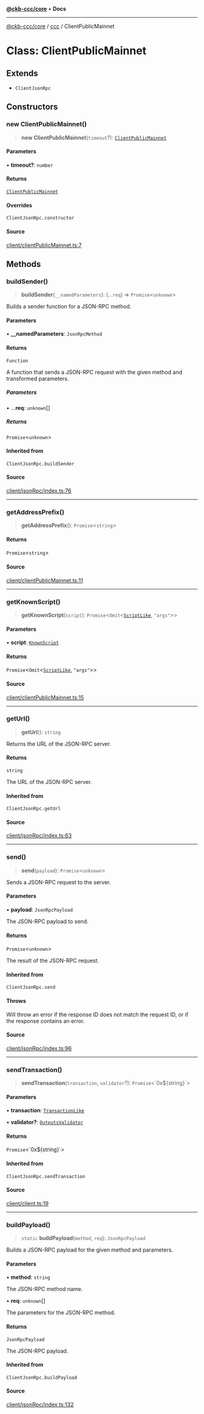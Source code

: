 [**@ckb-ccc/core**](README.md) • **Docs**

***

[@ckb-ccc/core](README.md) / [ccc](Namespace.ccc.md) / ClientPublicMainnet

# Class: ClientPublicMainnet

## Extends

- `ClientJsonRpc`

## Constructors

### new ClientPublicMainnet()

> **new ClientPublicMainnet**(`timeout`?): [`ClientPublicMainnet`](ccc.Class.ClientPublicMainnet.md)

#### Parameters

• **timeout?**: `number`

#### Returns

[`ClientPublicMainnet`](ccc.Class.ClientPublicMainnet.md)

#### Overrides

`ClientJsonRpc.constructor`

#### Source

[client/clientPublicMainnet.ts:7](https://github.com/SpectreMercury/ccc/blob/1b34760fdeb60ebebc0a7e641c12ef11dff1e7d0/packages/core/src/client/clientPublicMainnet.ts#L7)

## Methods

### buildSender()

> **buildSender**(`__namedParameters`): (...`req`) => `Promise`\<`unknown`\>

Builds a sender function for a JSON-RPC method.

#### Parameters

• **\_\_namedParameters**: `JsonRpcMethod`

#### Returns

`Function`

A function that sends a JSON-RPC request with the given method and transformed parameters.

##### Parameters

• ...**req**: `unknown`[]

##### Returns

`Promise`\<`unknown`\>

#### Inherited from

`ClientJsonRpc.buildSender`

#### Source

[client/jsonRpc/index.ts:76](https://github.com/SpectreMercury/ccc/blob/1b34760fdeb60ebebc0a7e641c12ef11dff1e7d0/packages/core/src/client/jsonRpc/index.ts#L76)

***

### getAddressPrefix()

> **getAddressPrefix**(): `Promise`\<`string`\>

#### Returns

`Promise`\<`string`\>

#### Source

[client/clientPublicMainnet.ts:11](https://github.com/SpectreMercury/ccc/blob/1b34760fdeb60ebebc0a7e641c12ef11dff1e7d0/packages/core/src/client/clientPublicMainnet.ts#L11)

***

### getKnownScript()

> **getKnownScript**(`script`): `Promise`\<`Omit`\<[`ScriptLike`](ccc.Type.ScriptLike.md), `"args"`\>\>

#### Parameters

• **script**: [`KnownScript`](ccc.Enumeration.KnownScript.md)

#### Returns

`Promise`\<`Omit`\<[`ScriptLike`](ccc.Type.ScriptLike.md), `"args"`\>\>

#### Source

[client/clientPublicMainnet.ts:15](https://github.com/SpectreMercury/ccc/blob/1b34760fdeb60ebebc0a7e641c12ef11dff1e7d0/packages/core/src/client/clientPublicMainnet.ts#L15)

***

### getUrl()

> **getUrl**(): `string`

Returns the URL of the JSON-RPC server.

#### Returns

`string`

The URL of the JSON-RPC server.

#### Inherited from

`ClientJsonRpc.getUrl`

#### Source

[client/jsonRpc/index.ts:63](https://github.com/SpectreMercury/ccc/blob/1b34760fdeb60ebebc0a7e641c12ef11dff1e7d0/packages/core/src/client/jsonRpc/index.ts#L63)

***

### send()

> **send**(`payload`): `Promise`\<`unknown`\>

Sends a JSON-RPC request to the server.

#### Parameters

• **payload**: `JsonRpcPayload`

The JSON-RPC payload to send.

#### Returns

`Promise`\<`unknown`\>

The result of the JSON-RPC request.

#### Inherited from

`ClientJsonRpc.send`

#### Throws

Will throw an error if the response ID does not match the request ID, or if the response contains an error.

#### Source

[client/jsonRpc/index.ts:96](https://github.com/SpectreMercury/ccc/blob/1b34760fdeb60ebebc0a7e641c12ef11dff1e7d0/packages/core/src/client/jsonRpc/index.ts#L96)

***

### sendTransaction()

> **sendTransaction**(`transaction`, `validator`?): `Promise`\<\`0x$\{string\}\`\>

#### Parameters

• **transaction**: [`TransactionLike`](ccc.Type.TransactionLike.md)

• **validator?**: [`OutputsValidator`](ccc.Type.OutputsValidator.md)

#### Returns

`Promise`\<\`0x$\{string\}\`\>

#### Inherited from

`ClientJsonRpc.sendTransaction`

#### Source

[client/client.ts:19](https://github.com/SpectreMercury/ccc/blob/1b34760fdeb60ebebc0a7e641c12ef11dff1e7d0/packages/core/src/client/client.ts#L19)

***

### buildPayload()

> `static` **buildPayload**(`method`, `req`): `JsonRpcPayload`

Builds a JSON-RPC payload for the given method and parameters.

#### Parameters

• **method**: `string`

The JSON-RPC method name.

• **req**: `unknown`[]

The parameters for the JSON-RPC method.

#### Returns

`JsonRpcPayload`

The JSON-RPC payload.

#### Inherited from

`ClientJsonRpc.buildPayload`

#### Source

[client/jsonRpc/index.ts:132](https://github.com/SpectreMercury/ccc/blob/1b34760fdeb60ebebc0a7e641c12ef11dff1e7d0/packages/core/src/client/jsonRpc/index.ts#L132)
